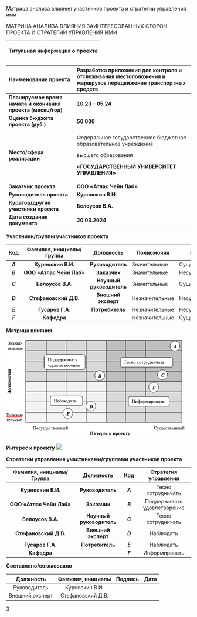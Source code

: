 ﻿Матрица анализа влияния участников проекта и стратегии управления ими

МАТРИЦА АНАЛИЗА ВЛИЯНИЯ ЗАИНТЕРЕСОВАННЫХ СТОРОН ПРОЕКТА И СТРАТЕГИИ УПРАВЛЕНИЯ ИМИ

|<p>**Титульная информация о проекте**</p><p></p>|
| :-: |

|**Наименование проекта**|**Разработка приложения для контроля и отслеживания местоположения и маршрутов передвижения транспортных средств**|
| :- | :- |
|**Планируемое время начала и окончания проекта (месяц/год)**|**10.23 – 05.24**|
|**Оценка бюджета проекта (руб.)**|**50 000**|
|**Место/сфера реализации**|<p>Федеральное государственное бюджетное образовательное учреждение</p><p>высшего образования</p><p>**«ГОСУДАРСТВЕННЫЙ УНИВЕРСИТЕТ УПРАВЛЕНИЯ»**</p>|
|**Заказчик проекта**|**ООО «Атлас Чейн Лаб»**|
|**Руководитель проекта**|**Курноскин  В.И.**|
|**Куратор/другие участники проекта**|**Белоусов В.А.**|
|**Дата создания документа**|**20.03.2024**|






**Участники/группы участников проекта**

|**Код**|**Фамилия, инициалы/Группа** |**Должность**|**Полномочия**|**Интерес**|
| :-: | :-: | :-: | - | - |
|***A***|**Курноскин В.И.**|**Руководитель**|Значительные|Существенный|
|***B***|**ООО** **«Атлас Чейн Лаб»**|**Заказчик**|Значительные|Несущественный|
|***C***|**Белоусов В.А.**|**Научный руководитель**|Значительные|Существенный|
|***D*** |**Стефановский Д.В.**|**Внешний эксперт**|Незначительные|Несущественный|
|***E***|**Гусаров Г.А.**|**Потребитель**|Незначительные|Несущественный|
|***F***|**Кафедра**||Незначительные|Существенный|











**Матрица влияния**

![image](https://github.com/GROUL46/progect_pract_dz/blob/7fe3ea02a7529a99c13f25d4ccebeeac3f186c18/image.png)

**Интерес к проекту**
![](1_3_image011.png)



**Стратегии управления участниками/группами участников проекта**

|**Фамилия, инициалы/Группа** |**Должность**|**Код**|**Стратегия управления**|
| :-: | :-: | :-: | :-: |
|**Курноскин В.И.**|**Руководитель**|***A***|Тесно сотрудничать|
|**ООО** **«Атлас Чейн Лаб»**|**Заказчик**|***B***|Поддерживать удовлетворение|
|**Белоусов В.А.**|**Научный руководитель**|***C***|Тесно сотрудничать|
|**Стефановский Д.В.**|**Внешний эксперт**|***D***|Наблюдать|
|**Гусаров Г.А.**|**Потребитель**|***E***|Наблюдать|
|**Кафедра**||***F***|Информировать|







**Составлено/согласовано**

|**Должность**|**Фамилия, инициалы**|**Подпись**|**Дата**|
| :-: | :-: | :-: | :-: |
|Руководитель|Курноскин В.И.|||
|Внешний эксперт|Стефановский Д.В.|||

3

